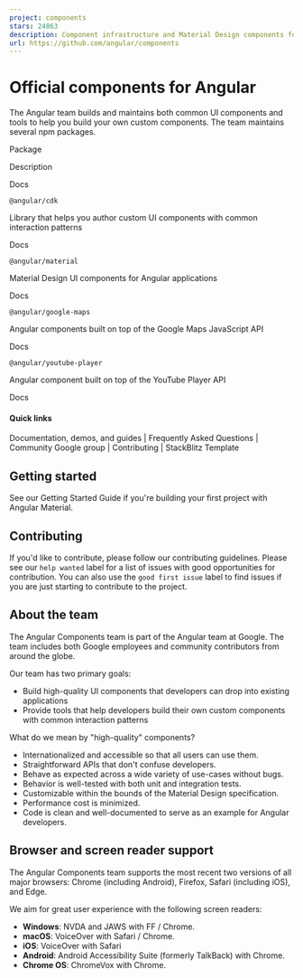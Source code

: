 ```yaml
---
project: components
stars: 24863
description: Component infrastructure and Material Design components for Angular
url: https://github.com/angular/components
---
```


Official components for Angular
===============================

The Angular team builds and maintains both common UI components and tools to help you build your own custom components. The team maintains several npm packages.

Package

Description

Docs

`@angular/cdk`

Library that helps you author custom UI components with common interaction patterns

Docs

`@angular/material`

Material Design UI components for Angular applications

Docs

`@angular/google-maps`

Angular components built on top of the Google Maps JavaScript API

Docs

`@angular/youtube-player`

Angular component built on top of the YouTube Player API

Docs

#### Quick links

Documentation, demos, and guides | Frequently Asked Questions | Community Google group | Contributing | StackBlitz Template

Getting started
---------------

See our Getting Started Guide if you're building your first project with Angular Material.

Contributing
------------

If you'd like to contribute, please follow our contributing guidelines. Please see our `help wanted` label for a list of issues with good opportunities for contribution. You can also use the `good first issue` label to find issues if you are just starting to contribute to the project.

About the team
--------------

The Angular Components team is part of the Angular team at Google. The team includes both Google employees and community contributors from around the globe.

Our team has two primary goals:

-   Build high-quality UI components that developers can drop into existing applications
-   Provide tools that help developers build their own custom components with common interaction patterns

What do we mean by "high-quality" components?

-   Internationalized and accessible so that all users can use them.
-   Straightforward APIs that don't confuse developers.
-   Behave as expected across a wide variety of use-cases without bugs.
-   Behavior is well-tested with both unit and integration tests.
-   Customizable within the bounds of the Material Design specification.
-   Performance cost is minimized.
-   Code is clean and well-documented to serve as an example for Angular developers.

Browser and screen reader support
---------------------------------

The Angular Components team supports the most recent two versions of all major browsers: Chrome (including Android), Firefox, Safari (including iOS), and Edge.

We aim for great user experience with the following screen readers:

-   **Windows**: NVDA and JAWS with FF / Chrome.
-   **macOS**: VoiceOver with Safari / Chrome.
-   **iOS**: VoiceOver with Safari
-   **Android**: Android Accessibility Suite (formerly TalkBack) with Chrome.
-   **Chrome OS**: ChromeVox with Chrome.
